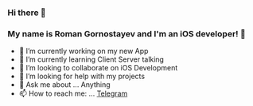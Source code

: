 ### Hi there 👋

### My name is Roman Gornostayev and I'm an iOS developer! 👋


- 🔭 I’m currently working on my new App
- 🌱 I’m currently learning Client Server talking 
- 👯 I’m looking to collaborate on iOS Development
- 🤔 I’m looking for help with my projects
- 💬 Ask me about ... Anything
- 📫 How to reach me: ... [Telegram](https://t.me/romagornostay)


